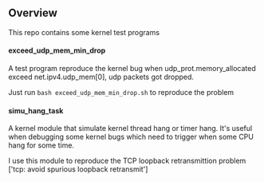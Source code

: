 ## Overview
This repo contains some kernel test programs

#### exceed_udp_mem_min_drop
A test program reproduce the kernel bug when udp_prot.memory_allocated exceed
net.ipv4.udp_mem[0], udp packets got dropped.

Just run `bash exceed_udp_mem_min_drop.sh` to reproduce the problem

#### simu_hang_task
A kernel module that simulate kernel thread hang or timer hang.
It's useful when debugging some kernel bugs which need to trigger
when some CPU hang for some time.

I use this module to reproduce the TCP loopback retransmittion
problem ['tcp: avoid spurious loopback retransmit']
